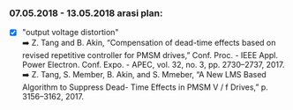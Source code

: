 ### 07.05.2018 - 13.05.2018 arasi plan:
- [x] "output voltage distortion" 
<br/> :arrow_right: Z. Tang and B. Akin, “Compensation of dead-time effects based on revised repetitive controller for PMSM drives,” 
					Conf. Proc. - IEEE Appl. Power Electron. Conf. Expo. - APEC, vol. 32, no. 3, pp. 2730–2737, 2017.
<br/> :arrow_right: Z. Tang, S. Member, B. Akin, and S. Mmeber, “A New LMS Based Algorithm to Suppress Dead- Time Effects in PMSM V / f Drives,” 
					p. 3156–3162, 2017.

